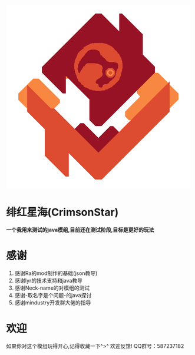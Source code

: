 ![Logo](assets/icon.png)
# 绯红星海(CrimsonStar)
**一个我用来测试的java模组,目前还在测试阶段,目标是更好的玩法**

# 感谢
1. 感谢Ra的mod制作的基础(json教导)
2. 感谢lyr的技术支持和java教导
3. 感谢Neck-name的对模组的测试
4. 感谢-取名字是个问题-的java探讨
5. 感谢mindustry开发群大佬的指导

# 欢迎
如果你对这个模组玩得开心,记得收藏一下^>^
欢迎反馈!
QQ群号：587237182